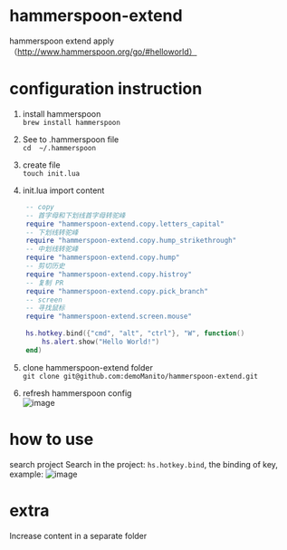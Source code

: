 # hammerspoon-extend
hammerspoon extend apply （http://www.hammerspoon.org/go/#helloworld）

# configuration instruction
1. install hammerspoon <br>
`brew install hammerspoon`

2. See to .hammerspoon file <br>
`cd  ~/.hammerspoon`

3. create file <br>
`touch init.lua`

4. init.lua import content
```lua
    -- copy
    -- 首字母和下划线首字母转驼峰
    require "hammerspoon-extend.copy.letters_capital"
    -- 下划线转驼峰
    require "hammerspoon-extend.copy.hump_strikethrough"
    -- 中划线转驼峰
    require "hammerspoon-extend.copy.hump"
    -- 剪切历史
    require "hammerspoon-extend.copy.histroy"
    -- 复制 PR
    require "hammerspoon-extend.copy.pick_branch"
    -- screen
    -- 寻找鼠标
    require "hammerspoon-extend.screen.mouse"
   
    hs.hotkey.bind({"cmd", "alt", "ctrl"}, "W", function()
        hs.alert.show("Hello World!")
    end)
```

5. clone hammerspoon-extend folder <br>
`git clone git@github.com:demoManito/hammerspoon-extend.git`

6. refresh hammerspoon config <br>
![image](https://user-images.githubusercontent.com/27986239/142556385-1a97be52-c970-4f5a-b7ef-43def1af4812.png)


# how to use
search project Search in the project: `hs.hotkey.bind`, the binding of key, example:
![image](https://user-images.githubusercontent.com/27986239/142556484-2ba2850f-27d8-405c-8122-c87a83bb2327.png)

# extra
Increase content in a separate folder

